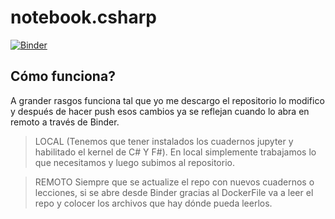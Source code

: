 # notebook.csharp
[![Binder](https://mybinder.org/badge_logo.svg)](https://mybinder.org/v2/gh/Enriquecerviro/notebook.csharp/master?urlpath=lab)
## Cómo funciona?
A grander rasgos funciona tal que yo me descargo el repositorio lo modifico y después de hacer push esos cambios ya se reflejan cuando lo abra en remoto a través de Binder.

> LOCAL
(Tenemos que tener instalados los cuadernos jupyter y habilitado el kernel de C# Y F#).
En local simplemente trabajamos lo que necesitamos y luego subimos al repositorio.

> REMOTO
Siempre que se actualize el repo con nuevos cuadernos o lecciones, si se abre desde Binder gracias al DockerFile va a leer el repo y colocer los archivos que hay dónde pueda leerlos.

